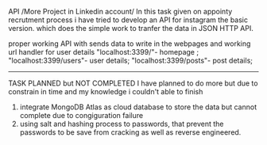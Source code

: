 API
/More Project in Linkedin account/
In this task given on appointy recrutment process i have tried to develop an API for instagram the basic version. which does the simple work to tranfer the data in JSON HTTP API.

proper working API with sends data to write in the webpages and working url handler for user details 
          "localhost:3399/"- homepage ;
          "localhost:3399/users"- user details; 
          "localhost:3399/posts"- post details;
              
--------------------------------------------------------------------------------------------------------
TASK PLANNED but NOT COMPLETED 
I have planned to do more but due to constrain in time and my knowledge i couldn't able to finish
1) integrate MongoDB Atlas as cloud database to store the data but cannot complete due to congiguration failure 
2) using salt and hashing process to passwords, that prevent the passwords to be save from cracking as well as reverse engineered.

